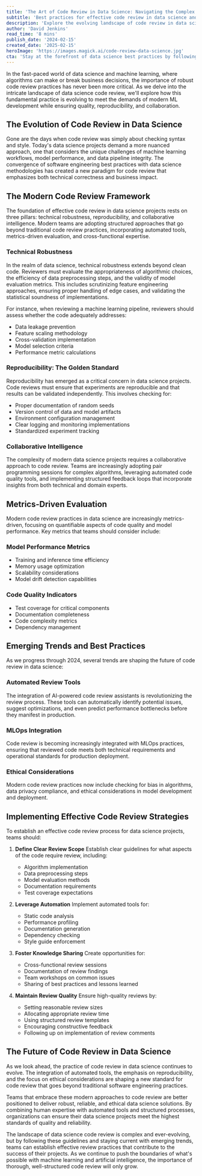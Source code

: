 ```yaml
---
title: 'The Art of Code Review in Data Science: Navigating the Complex Landscape of Modern ML Development'
subtitle: 'Best practices for effective code review in data science and ML projects'
description: 'Explore the evolving landscape of code review in data science and machine learning development. Learn about modern frameworks, best practices, and emerging trends that help ensure quality, reproducibility, and collaboration in ML projects. From technical robustness to ethical considerations, discover how effective code review strategies are shaping the future of data science development.'
author: 'David Jenkins'
read_time: '8 mins'
publish_date: '2024-02-15'
created_date: '2025-02-15'
heroImage: 'https://images.magick.ai/code-review-data-science.jpg'
cta: 'Stay at the forefront of data science best practices by following us on LinkedIn for regular insights and updates on emerging trends in the field.'
---
```


In the fast-paced world of data science and machine learning, where algorithms can make or break business decisions, the importance of robust code review practices has never been more critical. As we delve into the intricate landscape of data science code review, we'll explore how this fundamental practice is evolving to meet the demands of modern ML development while ensuring quality, reproducibility, and collaboration.

## The Evolution of Code Review in Data Science

Gone are the days when code review was simply about checking syntax and style. Today's data science projects demand a more nuanced approach, one that considers the unique challenges of machine learning workflows, model performance, and data pipeline integrity. The convergence of software engineering best practices with data science methodologies has created a new paradigm for code review that emphasizes both technical correctness and business impact.

## The Modern Code Review Framework

The foundation of effective code review in data science projects rests on three pillars: technical robustness, reproducibility, and collaborative intelligence. Modern teams are adopting structured approaches that go beyond traditional code review practices, incorporating automated tools, metrics-driven evaluation, and cross-functional expertise.

### Technical Robustness

In the realm of data science, technical robustness extends beyond clean code. Reviewers must evaluate the appropriateness of algorithmic choices, the efficiency of data preprocessing steps, and the validity of model evaluation metrics. This includes scrutinizing feature engineering approaches, ensuring proper handling of edge cases, and validating the statistical soundness of implementations.

For instance, when reviewing a machine learning pipeline, reviewers should assess whether the code adequately addresses:
- Data leakage prevention
- Feature scaling methodology
- Cross-validation implementation
- Model selection criteria
- Performance metric calculations

### Reproducibility: The Golden Standard

Reproducibility has emerged as a critical concern in data science projects. Code reviews must ensure that experiments are reproducible and that results can be validated independently. This involves checking for:

- Proper documentation of random seeds
- Version control of data and model artifacts
- Environment configuration management
- Clear logging and monitoring implementations
- Standardized experiment tracking

### Collaborative Intelligence

The complexity of modern data science projects requires a collaborative approach to code review. Teams are increasingly adopting pair programming sessions for complex algorithms, leveraging automated code quality tools, and implementing structured feedback loops that incorporate insights from both technical and domain experts.

## Metrics-Driven Evaluation

Modern code review practices in data science are increasingly metrics-driven, focusing on quantifiable aspects of code quality and model performance. Key metrics that teams should consider include:

### Model Performance Metrics

- Training and inference time efficiency
- Memory usage optimization
- Scalability considerations
- Model drift detection capabilities

### Code Quality Indicators

- Test coverage for critical components
- Documentation completeness
- Code complexity metrics
- Dependency management

## Emerging Trends and Best Practices

As we progress through 2024, several trends are shaping the future of code review in data science:

### Automated Review Tools

The integration of AI-powered code review assistants is revolutionizing the review process. These tools can automatically identify potential issues, suggest optimizations, and even predict performance bottlenecks before they manifest in production.

### MLOps Integration

Code review is becoming increasingly integrated with MLOps practices, ensuring that reviewed code meets both technical requirements and operational standards for production deployment.

### Ethical Considerations

Modern code review practices now include checking for bias in algorithms, data privacy compliance, and ethical considerations in model development and deployment.

## Implementing Effective Code Review Strategies

To establish an effective code review process for data science projects, teams should:

1. **Define Clear Review Scope**
   Establish clear guidelines for what aspects of the code require review, including:
   - Algorithm implementation
   - Data preprocessing steps
   - Model evaluation methods
   - Documentation requirements
   - Test coverage expectations

2. **Leverage Automation**
   Implement automated tools for:
   - Static code analysis
   - Performance profiling
   - Documentation generation
   - Dependency checking
   - Style guide enforcement

3. **Foster Knowledge Sharing**
   Create opportunities for:
   - Cross-functional review sessions
   - Documentation of review findings
   - Team workshops on common issues
   - Sharing of best practices and lessons learned

4. **Maintain Review Quality**
   Ensure high-quality reviews by:
   - Setting reasonable review sizes
   - Allocating appropriate review time
   - Using structured review templates
   - Encouraging constructive feedback
   - Following up on implementation of review comments

## The Future of Code Review in Data Science

As we look ahead, the practice of code review in data science continues to evolve. The integration of automated tools, the emphasis on reproducibility, and the focus on ethical considerations are shaping a new standard for code review that goes beyond traditional software engineering practices.

Teams that embrace these modern approaches to code review are better positioned to deliver robust, reliable, and ethical data science solutions. By combining human expertise with automated tools and structured processes, organizations can ensure their data science projects meet the highest standards of quality and reliability.

The landscape of data science code review is complex and ever-evolving, but by following these guidelines and staying current with emerging trends, teams can establish effective review practices that contribute to the success of their projects. As we continue to push the boundaries of what's possible with machine learning and artificial intelligence, the importance of thorough, well-structured code review will only grow.